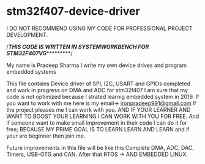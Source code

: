 # stm32f407-device-driver
I DO NOT RECOMMEND USING MY CODE FOR PROFESSIONAL PROJECT DEVELOPMENT.

/***********THIS CODE IS WRITTEN IN SYSTEMWORKBENCH FOR STM32F407VG********************/

My name is Pradeep Sharma I write my own device drives and program embedded systems

This file contains Device driver of SPI, I2C, USART and GPIOs completed and work in progress on DMA and ADC for stm32f407
I am sure that my code is not optimized because I strated learnig embedded system in 2019.
If you want to work with me here is my email-> ironpradeep991@gmail.com
If the project pleases me I can work with you.
AND IF YOUR LEARNER AND WANT TO BOOST YOUR LEARNING I CAN WORK WITH YOU FOR FREE.
And if someone want to make small improvement in their code I can do it for free;
BECAUSE MY PRIME GOAL IS TO LEARN LEARN AND LEARN and if your are beginner then join me.


Future improvements in this file will be like this
Complete DMA, ADC, DAC, Timers, USB-OTG and CAN.
After that RTOS -> AND EMBEDDED LINUX.
